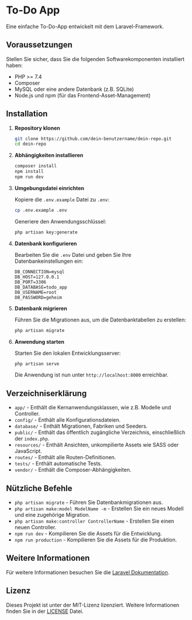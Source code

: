 # To-Do App

Eine einfache To-Do-App entwickelt mit dem Laravel-Framework.

## Voraussetzungen

Stellen Sie sicher, dass Sie die folgenden Softwarekomponenten installiert haben:

- PHP >= 7.4
- Composer
- MySQL oder eine andere Datenbank (z.B. SQLite)
- Node.js und npm (für das Frontend-Asset-Management)

## Installation

1. **Repository klonen**

    ```bash
    git clone https://github.com/dein-benutzername/dein-repo.git
    cd dein-repo
    ```

2. **Abhängigkeiten installieren**

    ```bash
    composer install
    npm install
    npm run dev
    ```

3. **Umgebungsdatei einrichten**

    Kopiere die `.env.example` Datei zu `.env`:

    ```bash
    cp .env.example .env
    ```

    Generiere den Anwendungsschlüssel:

    ```bash
    php artisan key:generate
    ```

4. **Datenbank konfigurieren**

    Bearbeiten Sie die `.env` Datei und geben Sie Ihre Datenbankeinstellungen ein:

    ```plaintext
    DB_CONNECTION=mysql
    DB_HOST=127.0.0.1
    DB_PORT=3306
    DB_DATABASE=todo_app
    DB_USERNAME=root
    DB_PASSWORD=geheim
    ```

5. **Datenbank migrieren**

    Führen Sie die Migrationen aus, um die Datenbanktabellen zu erstellen:

    ```bash
    php artisan migrate
    ```

6. **Anwendung starten**

    Starten Sie den lokalen Entwicklungsserver:

    ```bash
    php artisan serve
    ```

    Die Anwendung ist nun unter `http://localhost:8000` erreichbar.

## Verzeichniserklärung

- `app/` - Enthält die Kernanwendungsklassen, wie z.B. Modelle und Controller.
- `config/` - Enthält alle Konfigurationsdateien.
- `database/` - Enthält Migrationen, Fabriken und Seeders.
- `public/` - Enthält das öffentlich zugängliche Verzeichnis, einschließlich der `index.php`.
- `resources/` - Enthält Ansichten, unkompilierte Assets wie SASS oder JavaScript.
- `routes/` - Enthält alle Routen-Definitionen.
- `tests/` - Enthält automatische Tests.
- `vendor/` - Enthält die Composer-Abhängigkeiten.

## Nützliche Befehle

- `php artisan migrate` - Führen Sie Datenbankmigrationen aus.
- `php artisan make:model ModelName -m` - Erstellen Sie ein neues Modell und eine zugehörige Migration.
- `php artisan make:controller ControllerName` - Erstellen Sie einen neuen Controller.
- `npm run dev` - Kompilieren Sie die Assets für die Entwicklung.
- `npm run production` - Kompilieren Sie die Assets für die Produktion.

## Weitere Informationen

Für weitere Informationen besuchen Sie die [Laravel Dokumentation](https://laravel.com/docs).

## Lizenz

Dieses Projekt ist unter der MIT-Lizenz lizenziert. Weitere Informationen finden Sie in der [LICENSE](LICENSE) Datei.
